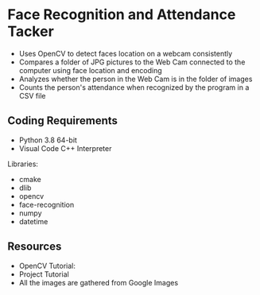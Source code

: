 # Face Recognition and Attendance Tacker 
- Uses OpenCV to detect faces location on a webcam consistently
- Compares a folder of JPG pictures to the Web Cam connected to the computer using face location and encoding
- Analyzes whether the person in the Web Cam is in the folder of images
- Counts the person's attendance when recognized by the program in a CSV file

Coding Requirements
-
- Python 3.8 64-bit
- Visual Code C++ Interpreter

Libraries:
- cmake
- dlib
- opencv
- face-recognition
- numpy
- datetime

Resources
-
- OpenCV Tutorial:
- Project Tutorial
- All the images are gathered from Google Images

